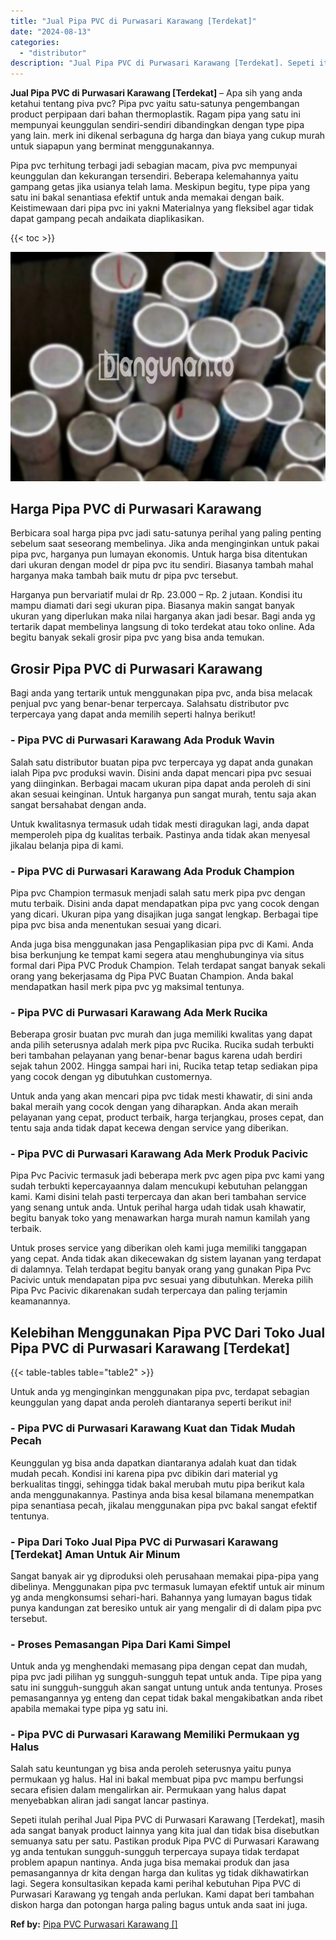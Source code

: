 ```yaml
---
title: "Jual Pipa PVC di Purwasari Karawang [Terdekat]"
date: "2024-08-13"
categories: 
  - "distributor"
description: "Jual Pipa PVC di Purwasari Karawang [Terdekat]. Sepeti itulah perihal Jual Pipa PVC di Purwasari Karawang [Terdekat], masih ada sangat banyak product lainn..."
---
```


**Jual Pipa PVC di Purwasari Karawang \[Terdekat\]** – Apa sih yang anda ketahui tentang piva pvc? Pipa pvc yaitu satu-satunya pengembangan product perpipaan dari bahan thermoplastik. Ragam pipa yang satu ini mempunyai keunggulan sendiri-sendiri dibandingkan dengan type pipa yang lain. merk ini dikenal serbaguna dg harga dan biaya yang cukup murah untuk siapapun yang berminat menggunakannya.

Pipa pvc terhitung terbagi jadi sebagian macam, piva pvc mempunyai keunggulan dan kekurangan tersendiri. Beberapa kelemahannya yaitu gampang getas jika usianya telah lama. Meskipun begitu, type pipa yang satu ini bakal senantiasa efektif untuk anda memakai dengan baik. Keistimewaan dari pipa pvc ini yakni Materialnya yang fleksibel agar tidak dapat gampang pecah andaikata diaplikasikan.

{{< toc >}}

![Jual Pipa PVC di Purwasari Karawang [Terdekat]](/images/jaul-pipa-pvc-36.png)

## Harga Pipa PVC di Purwasari Karawang

Berbicara soal harga pipa pvc jadi satu-satunya perihal yang paling penting sebelum saat seseorang membelinya. Jika anda menginginkan untuk pakai pipa pvc, harganya pun lumayan ekonomis. Untuk harga bisa ditentukan dari ukuran dengan model dr pipa pvc itu sendiri. Biasanya tambah mahal harganya maka tambah baik mutu dr pipa pvc tersebut.

Harganya pun bervariatif mulai dr Rp. 23.000 – Rp. 2 jutaan. Kondisi itu mampu diamati dari segi ukuran pipa. Biasanya makin sangat banyak ukuran yang diperlukan maka nilai harganya akan jadi besar. Bagi anda yg tertarik dapat membelinya langsung di toko terdekat atau toko online. Ada begitu banyak sekali grosir pipa pvc yang bisa anda temukan.

## Grosir Pipa PVC di Purwasari Karawang

Bagi anda yang tertarik untuk menggunakan pipa pvc, anda bisa melacak penjual pvc yang benar-benar terpercaya. Salahsatu distributor pvc terpercaya yang dapat anda memilih seperti halnya berikut!

### \- Pipa PVC di Purwasari Karawang Ada Produk Wavin

Salah satu distributor buatan pipa pvc terpercaya yg dapat anda gunakan ialah Pipa pvc produksi wavin. Disini anda dapat mencari pipa pvc sesuai yang diinginkan. Berbagai macam ukuran pipa dapat anda peroleh di sini akan sesuai keinginan. Untuk harganya pun sangat murah, tentu saja akan sangat bersahabat dengan anda.

Untuk kwalitasnya termasuk udah tidak mesti diragukan lagi, anda dapat memperoleh pipa dg kualitas terbaik. Pastinya anda tidak akan menyesal jikalau belanja pipa di kami.

### \- Pipa PVC di Purwasari Karawang Ada Produk Champion

Pipa pvc Champion termasuk menjadi salah satu merk pipa pvc dengan mutu terbaik. Disini anda dapat mendapatkan pipa pvc yang cocok dengan yang dicari. Ukuran pipa yang disajikan juga sangat lengkap. Berbagai tipe pipa pvc bisa anda menentukan sesuai yang dicari.

Anda juga bisa menggunakan jasa Pengaplikasian pipa pvc di Kami. Anda bisa berkunjung ke tempat kami segera atau menghubunginya via situs formal dari Pipa PVC Produk Champion. Telah terdapat sangat banyak sekali orang yang bekerjasama dg Pipa PVC Buatan Champion. Anda bakal mendapatkan hasil merk pipa pvc yg maksimal tentunya.

### \- Pipa PVC di Purwasari Karawang Ada Merk Rucika

Beberapa grosir buatan pvc murah dan juga memiliki kwalitas yang dapat anda pilih seterusnya adalah merk pipa pvc Rucika. Rucika sudah terbukti beri tambahan pelayanan yang benar-benar bagus karena udah berdiri sejak tahun 2002. Hingga sampai hari ini, Rucika tetap tetap sediakan pipa yang cocok dengan yg dibutuhkan customernya.

Untuk anda yang akan mencari pipa pvc tidak mesti khawatir, di sini anda bakal meraih yang cocok dengan yang diharapkan. Anda akan meraih pelayanan yang cepat, product terbaik, harga terjangkau, proses cepat, dan tentu saja anda tidak dapat kecewa dengan service yang diberikan.

### \- Pipa PVC di Purwasari Karawang Ada Merk Produk Pacivic

Pipa Pvc Pacivic termasuk jadi beberapa merk pvc agen pipa pvc kami yang sudah terbukti kepercayaannya dalam mencukupi kebutuhan pelanggan kami. Kami disini telah pasti terpercaya dan akan beri tambahan service yang senang untuk anda. Untuk perihal harga udah tidak usah khawatir, begitu banyak toko yang menawarkan harga murah namun kamilah yang terbaik.

Untuk proses service yang diberikan oleh kami juga memiliki tanggapan yang cepat. Anda tidak akan dikecewakan dg sistem layanan yang terdapat di dalamnya. Telah terdapat begitu banyak orang yang gunakan Pipa Pvc Pacivic untuk mendapatan pipa pvc sesuai yang dibutuhkan. Mereka pilih Pipa Pvc Pacivic dikarenakan sudah terpercaya dan paling terjamin keamanannya.

## Kelebihan Menggunakan Pipa PVC Dari Toko Jual Pipa PVC di Purwasari Karawang \[Terdekat\]

{{< table-tables table="table2" >}}

Untuk anda yg menginginkan menggunakan pipa pvc, terdapat sebagian keunggulan yang dapat anda peroleh diantaranya seperti berikut ini!

### \- Pipa PVC di Purwasari Karawang Kuat dan Tidak Mudah Pecah

Keunggulan yg bisa anda dapatkan diantaranya adalah kuat dan tidak mudah pecah. Kondisi ini karena pipa pvc dibikin dari material yg berkualitas tinggi, sehingga tidak bakal merubah mutu pipa berikut kala anda menggunakannya. Pastinya anda bisa kesal bilamana menempatkan pipa senantiasa pecah, jikalau menggunakan pipa pvc bakal sangat efektif tentunya.

### \- Pipa Dari Toko Jual Pipa PVC di Purwasari Karawang \[Terdekat\] Aman Untuk Air Minum

Sangat banyak air yg diproduksi oleh perusahaan memakai pipa-pipa yang dibelinya. Menggunakan pipa pvc termasuk lumayan efektif untuk air minum yg anda mengkonsumsi sehari-hari. Bahannya yang lumayan bagus tidak punya kandungan zat beresiko untuk air yang mengalir di di dalam pipa pvc tersebut.

### \- Proses Pemasangan Pipa Dari Kami Simpel

Untuk anda yg menghendaki memasang pipa dengan cepat dan mudah, pipa pvc jadi pilihan yg sungguh-sungguh tepat untuk anda. Tipe pipa yang satu ini sungguh-sungguh akan sangat untung untuk anda tentunya. Proses pemasangannya yg enteng dan cepat tidak bakal mengakibatkan anda ribet apabila memakai type pipa yg satu ini.

### \- Pipa PVC di Purwasari Karawang Memiliki Permukaan yg Halus

Salah satu keuntungan yg bisa anda peroleh seterusnya yaitu punya permukaan yg halus. Hal ini bakal membuat pipa pvc mampu berfungsi secara efisien dalam mengalirkan air. Permukaan yang halus dapat menyebabkan aliran jadi sangat lancar pastinya.

Sepeti itulah perihal Jual Pipa PVC di Purwasari Karawang \[Terdekat\], masih ada sangat banyak product lainnya yang kita jual dan tidak bisa disebutkan semuanya satu per satu. Pastikan produk Pipa PVC di Purwasari Karawang yg anda tentukan sungguh-sungguh terpercaya supaya tidak terdapat problem apapun nantinya. Anda juga bisa memakai produk dan jasa pemasangannya dr kita dengan harga dan kulitas yg tidak dikhawatirkan lagi. Segera konsultasikan kepada kami perihal kebutuhan Pipa PVC di Purwasari Karawang yg tengah anda perlukan. Kami dapat beri tambahan diskon harga dan potongan harga paling bagus untuk anda saat ini juga.

**Ref by:** [Pipa PVC Purwasari Karawang []](https://id.wikipedia.org/wiki/Pipa)
